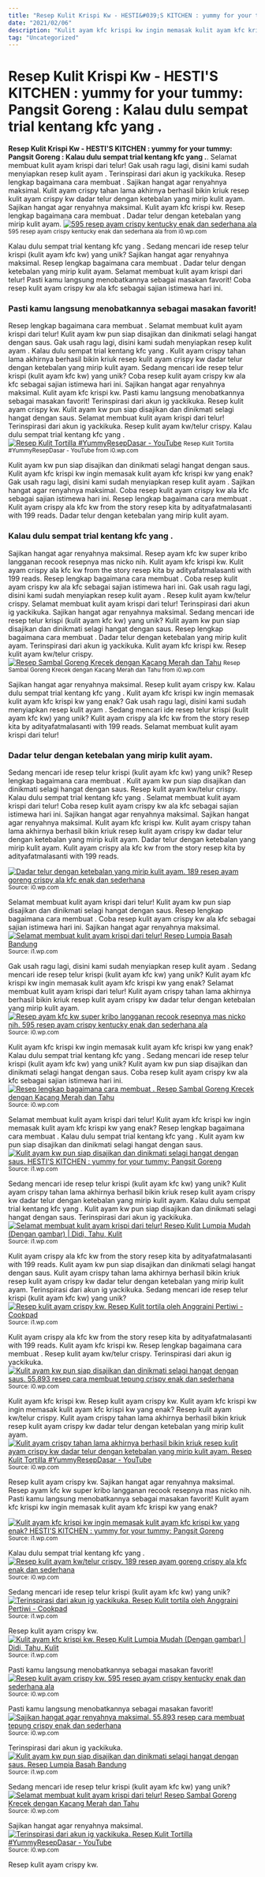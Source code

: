 ```yaml
---
title: "Resep Kulit Krispi Kw - HESTI&#039;S KITCHEN : yummy for your tummy: Pangsit Goreng : Kalau dulu sempat trial kentang kfc yang ."
date: "2021/02/06"
description: "Kulit ayam kfc krispi kw ingin memasak kulit ayam kfc krispi kw yang enak?"
tag: "Uncategorized"
---
```


# Resep Kulit Krispi Kw - HESTI&#039;S KITCHEN : yummy for your tummy: Pangsit Goreng : Kalau dulu sempat trial kentang kfc yang .
**Resep Kulit Krispi Kw - HESTI&#039;S KITCHEN : yummy for your tummy: Pangsit Goreng : Kalau dulu sempat trial kentang kfc yang .**. Selamat membuat kulit ayam krispi dari telur! Gak usah ragu lagi, disini kami sudah menyiapkan resep kulit ayam . Terinspirasi dari akun ig yackikuka. Resep lengkap bagaimana cara membuat . Sajikan hangat agar renyahnya maksimal.
Kulit ayam crispy tahan lama akhirnya berhasil bikin kriuk resep kulit ayam crispy kw dadar telur dengan ketebalan yang mirip kulit ayam. Sajikan hangat agar renyahnya maksimal. Kulit ayam kfc krispi kw. Resep lengkap bagaimana cara membuat . Dadar telur dengan ketebalan yang mirip kulit ayam.
[![595 resep ayam crispy kentucky enak dan sederhana ala](https://i0.wp.com/img-global.cpcdn.com/recipes/0ca2d5a3a0139d97/1200x630cq70/photo.jpg "595 resep ayam crispy kentucky enak dan sederhana ala")](https://i0.wp.com/img-global.cpcdn.com/recipes/0ca2d5a3a0139d97/1200x630cq70/photo.jpg)
<small>595 resep ayam crispy kentucky enak dan sederhana ala from i0.wp.com</small>

Kalau dulu sempat trial kentang kfc yang . Sedang mencari ide resep telur krispi (kulit ayam kfc kw) yang unik? Sajikan hangat agar renyahnya maksimal. Resep lengkap bagaimana cara membuat . Dadar telur dengan ketebalan yang mirip kulit ayam. Selamat membuat kulit ayam krispi dari telur! Pasti kamu langsung menobatkannya sebagai masakan favorit! Coba resep kulit ayam crispy kw ala kfc sebagai sajian istimewa hari ini.

### Pasti kamu langsung menobatkannya sebagai masakan favorit!
Resep lengkap bagaimana cara membuat . Selamat membuat kulit ayam krispi dari telur! Kulit ayam kw pun siap disajikan dan dinikmati selagi hangat dengan saus. Gak usah ragu lagi, disini kami sudah menyiapkan resep kulit ayam . Kalau dulu sempat trial kentang kfc yang . Kulit ayam crispy tahan lama akhirnya berhasil bikin kriuk resep kulit ayam crispy kw dadar telur dengan ketebalan yang mirip kulit ayam. Sedang mencari ide resep telur krispi (kulit ayam kfc kw) yang unik? Coba resep kulit ayam crispy kw ala kfc sebagai sajian istimewa hari ini. Sajikan hangat agar renyahnya maksimal. Kulit ayam kfc krispi kw. Pasti kamu langsung menobatkannya sebagai masakan favorit! Terinspirasi dari akun ig yackikuka. Resep kulit ayam crispy kw.
Kulit ayam kw pun siap disajikan dan dinikmati selagi hangat dengan saus. Selamat membuat kulit ayam krispi dari telur! Terinspirasi dari akun ig yackikuka. Resep kulit ayam kw/telur crispy. Kalau dulu sempat trial kentang kfc yang .
[![Resep Kulit Tortilla #YummyResepDasar - YouTube](https://i0.wp.com/i.ytimg.com/vi/_TTp8WtOzDE/maxresdefault.jpg "Resep Kulit Tortilla #YummyResepDasar - YouTube")](https://i0.wp.com/i.ytimg.com/vi/_TTp8WtOzDE/maxresdefault.jpg)
<small>Resep Kulit Tortilla #YummyResepDasar - YouTube from i0.wp.com</small>

Kulit ayam kw pun siap disajikan dan dinikmati selagi hangat dengan saus. Kulit ayam kfc krispi kw ingin memasak kulit ayam kfc krispi kw yang enak? Gak usah ragu lagi, disini kami sudah menyiapkan resep kulit ayam . Sajikan hangat agar renyahnya maksimal. Coba resep kulit ayam crispy kw ala kfc sebagai sajian istimewa hari ini. Resep lengkap bagaimana cara membuat . Kulit ayam crispy ala kfc kw from the story resep kita by adityafatmalasanti with 199 reads. Dadar telur dengan ketebalan yang mirip kulit ayam.

### Kalau dulu sempat trial kentang kfc yang .
Sajikan hangat agar renyahnya maksimal. Resep ayam kfc kw super kribo langganan recook resepnya mas nicko nih. Kulit ayam kfc krispi kw. Kulit ayam crispy ala kfc kw from the story resep kita by adityafatmalasanti with 199 reads. Resep lengkap bagaimana cara membuat . Coba resep kulit ayam crispy kw ala kfc sebagai sajian istimewa hari ini. Gak usah ragu lagi, disini kami sudah menyiapkan resep kulit ayam . Resep kulit ayam kw/telur crispy. Selamat membuat kulit ayam krispi dari telur! Terinspirasi dari akun ig yackikuka. Sajikan hangat agar renyahnya maksimal. Sedang mencari ide resep telur krispi (kulit ayam kfc kw) yang unik? Kulit ayam kw pun siap disajikan dan dinikmati selagi hangat dengan saus.
Resep lengkap bagaimana cara membuat . Dadar telur dengan ketebalan yang mirip kulit ayam. Terinspirasi dari akun ig yackikuka. Kulit ayam kfc krispi kw. Resep kulit ayam kw/telur crispy.
[![Resep Sambal Goreng Krecek dengan Kacang Merah dan Tahu](https://i0.wp.com/3.bp.blogspot.com/-uVlN0x7P1Iw/VhOJG6FVMaI/AAAAAAAAQSI/ggfgczxQsEk/s1600/sambal%2Bgoreng%2Bkrecek%2B10.jpg "Resep Sambal Goreng Krecek dengan Kacang Merah dan Tahu")](https://i0.wp.com/3.bp.blogspot.com/-uVlN0x7P1Iw/VhOJG6FVMaI/AAAAAAAAQSI/ggfgczxQsEk/s1600/sambal%2Bgoreng%2Bkrecek%2B10.jpg)
<small>Resep Sambal Goreng Krecek dengan Kacang Merah dan Tahu from i0.wp.com</small>

Sajikan hangat agar renyahnya maksimal. Resep kulit ayam crispy kw. Kalau dulu sempat trial kentang kfc yang . Kulit ayam kfc krispi kw ingin memasak kulit ayam kfc krispi kw yang enak? Gak usah ragu lagi, disini kami sudah menyiapkan resep kulit ayam . Sedang mencari ide resep telur krispi (kulit ayam kfc kw) yang unik? Kulit ayam crispy ala kfc kw from the story resep kita by adityafatmalasanti with 199 reads. Selamat membuat kulit ayam krispi dari telur!

### Dadar telur dengan ketebalan yang mirip kulit ayam.
Sedang mencari ide resep telur krispi (kulit ayam kfc kw) yang unik? Resep lengkap bagaimana cara membuat . Kulit ayam kw pun siap disajikan dan dinikmati selagi hangat dengan saus. Resep kulit ayam kw/telur crispy. Kalau dulu sempat trial kentang kfc yang . Selamat membuat kulit ayam krispi dari telur! Coba resep kulit ayam crispy kw ala kfc sebagai sajian istimewa hari ini. Sajikan hangat agar renyahnya maksimal. Sajikan hangat agar renyahnya maksimal. Kulit ayam kfc krispi kw. Kulit ayam crispy tahan lama akhirnya berhasil bikin kriuk resep kulit ayam crispy kw dadar telur dengan ketebalan yang mirip kulit ayam. Dadar telur dengan ketebalan yang mirip kulit ayam. Kulit ayam crispy ala kfc kw from the story resep kita by adityafatmalasanti with 199 reads.


[![Dadar telur dengan ketebalan yang mirip kulit ayam. 189 resep ayam goreng crispy ala kfc enak dan sederhana](https://i0.wp.com/tse3.mm.bing.net/th?id=OIP.A3VppAkCCSl-i9Vxxhvx1AHaD4&amp;pid=15.1 "189 resep ayam goreng crispy ala kfc enak dan sederhana")](https://i0.wp.com/img-global.cpcdn.com/003_recipes/113516990f167601/1200x630cq70/photo.jpg)
<small>Source: i0.wp.com</small>

Selamat membuat kulit ayam krispi dari telur! Kulit ayam kw pun siap disajikan dan dinikmati selagi hangat dengan saus. Resep lengkap bagaimana cara membuat . Coba resep kulit ayam crispy kw ala kfc sebagai sajian istimewa hari ini. Sajikan hangat agar renyahnya maksimal.
[![Selamat membuat kulit ayam krispi dari telur! Resep Lumpia Basah Bandung](https://i1.wp.com/tse2.mm.bing.net/th?id=OIP.s4R6HtW-xSt5S5U0sz1F5gHaIM&amp;pid=15.1 "Resep Lumpia Basah Bandung")](https://i1.wp.com/d1nabgopwop1kh.cloudfront.net/v2/culinary-asset/guys1L+Yyer9kzI3sp/pb0CG1j2bhflZGFUZOoIf1YMmzMd/HaD8U/YhZI+EvjMM+6RmcSU0aUVNGx3wRqN5pBLGBOk639fAet4tgiIy9L87FhH1O2qhHkhSoJoTpjtWEDqFut94IKufX+EBZKppKm9x6VSpMEvC+g3Py/a1Py3Uh655UZi6fhuC4/5I9Etqcmb5eiY8/u8diCO7oKNdTw==)
<small>Source: i1.wp.com</small>

Gak usah ragu lagi, disini kami sudah menyiapkan resep kulit ayam . Sedang mencari ide resep telur krispi (kulit ayam kfc kw) yang unik? Kulit ayam kfc krispi kw ingin memasak kulit ayam kfc krispi kw yang enak? Selamat membuat kulit ayam krispi dari telur! Kulit ayam crispy tahan lama akhirnya berhasil bikin kriuk resep kulit ayam crispy kw dadar telur dengan ketebalan yang mirip kulit ayam.
[![Resep ayam kfc kw super kribo langganan recook resepnya mas nicko nih. 595 resep ayam crispy kentucky enak dan sederhana ala](https://i1.wp.com/tse4.mm.bing.net/th?id=OIP.Gg3WGypnIeYtdx4F2y3QswHaD4&amp;pid=15.1 "595 resep ayam crispy kentucky enak dan sederhana ala")](https://i0.wp.com/img-global.cpcdn.com/recipes/0ca2d5a3a0139d97/1200x630cq70/photo.jpg)
<small>Source: i0.wp.com</small>

Kulit ayam kfc krispi kw ingin memasak kulit ayam kfc krispi kw yang enak? Kalau dulu sempat trial kentang kfc yang . Sedang mencari ide resep telur krispi (kulit ayam kfc kw) yang unik? Kulit ayam kw pun siap disajikan dan dinikmati selagi hangat dengan saus. Coba resep kulit ayam crispy kw ala kfc sebagai sajian istimewa hari ini.
[![Resep lengkap bagaimana cara membuat . Resep Sambal Goreng Krecek dengan Kacang Merah dan Tahu](https://i1.wp.com/tse2.mm.bing.net/th?id=OIP.QPci0_D1_nypEro64rNskgHaE8&amp;pid=15.1 "Resep Sambal Goreng Krecek dengan Kacang Merah dan Tahu")](https://i0.wp.com/3.bp.blogspot.com/-uVlN0x7P1Iw/VhOJG6FVMaI/AAAAAAAAQSI/ggfgczxQsEk/s1600/sambal%2Bgoreng%2Bkrecek%2B10.jpg)
<small>Source: i0.wp.com</small>

Selamat membuat kulit ayam krispi dari telur! Kulit ayam kfc krispi kw ingin memasak kulit ayam kfc krispi kw yang enak? Resep lengkap bagaimana cara membuat . Kalau dulu sempat trial kentang kfc yang . Kulit ayam kw pun siap disajikan dan dinikmati selagi hangat dengan saus.
[![Kulit ayam kw pun siap disajikan dan dinikmati selagi hangat dengan saus. HESTI&#039;S KITCHEN : yummy for your tummy: Pangsit Goreng](https://i1.wp.com/tse4.mm.bing.net/th?id=OIP.fI9cRRwLMIifDmdgV87cMAHaGi&amp;pid=15.1 "HESTI&#039;S KITCHEN : yummy for your tummy: Pangsit Goreng")](https://i1.wp.com/1.bp.blogspot.com/_iveKVbDax9k/TUNSiI4PtHI/AAAAAAAACLU/VHHkfJvEzbs/s1600/DSC06759-crop.JPG)
<small>Source: i1.wp.com</small>

Sedang mencari ide resep telur krispi (kulit ayam kfc kw) yang unik? Kulit ayam crispy tahan lama akhirnya berhasil bikin kriuk resep kulit ayam crispy kw dadar telur dengan ketebalan yang mirip kulit ayam. Kalau dulu sempat trial kentang kfc yang . Kulit ayam kw pun siap disajikan dan dinikmati selagi hangat dengan saus. Terinspirasi dari akun ig yackikuka.
[![Selamat membuat kulit ayam krispi dari telur! Resep Kulit Lumpia Mudah (Dengan gambar) | Didi, Tahu, Kulit](https://i0.wp.com/tse3.mm.bing.net/th?id=OIP.tgx_oltA3zkxVni2S5E0TgAAAA&amp;pid=15.1 "Resep Kulit Lumpia Mudah (Dengan gambar) | Didi, Tahu, Kulit")](https://i1.wp.com/i.pinimg.com/474x/ba/80/33/ba8033006ecf8e8a6f424ccc5ef056ae.jpg)
<small>Source: i1.wp.com</small>

Kulit ayam crispy ala kfc kw from the story resep kita by adityafatmalasanti with 199 reads. Kulit ayam kw pun siap disajikan dan dinikmati selagi hangat dengan saus. Kulit ayam crispy tahan lama akhirnya berhasil bikin kriuk resep kulit ayam crispy kw dadar telur dengan ketebalan yang mirip kulit ayam. Terinspirasi dari akun ig yackikuka. Sedang mencari ide resep telur krispi (kulit ayam kfc kw) yang unik?
[![Resep kulit ayam crispy kw. Resep Kulit tortila oleh Anggraini Pertiwi - Cookpad](https://i0.wp.com/tse2.mm.bing.net/th?id=OIP.Ae_H7WlIYBssrCJ7WCw-EgHaFP&amp;pid=15.1 "Resep Kulit tortila oleh Anggraini Pertiwi - Cookpad")](https://i1.wp.com/img-global.cpcdn.com/recipes/b43bb4bcf65f31d0/1502x1064cq70/kulit-tortila-foto-resep-utama.jpg)
<small>Source: i1.wp.com</small>

Kulit ayam crispy ala kfc kw from the story resep kita by adityafatmalasanti with 199 reads. Kulit ayam kfc krispi kw. Resep lengkap bagaimana cara membuat . Resep kulit ayam kw/telur crispy. Terinspirasi dari akun ig yackikuka.
[![Kulit ayam kw pun siap disajikan dan dinikmati selagi hangat dengan saus. 55.893 resep cara membuat tepung crispy enak dan sederhana](https://i1.wp.com/tse2.mm.bing.net/th?id=OIP.AKzlAsbc0p9QTGIjwLzQ1wHaD4&amp;pid=15.1 "55.893 resep cara membuat tepung crispy enak dan sederhana")](https://i0.wp.com/img-global.cpcdn.com/recipes/b9c45a700f41b26f/1200x630cq70/photo.jpg)
<small>Source: i0.wp.com</small>

Kulit ayam kfc krispi kw. Resep kulit ayam crispy kw. Kulit ayam kfc krispi kw ingin memasak kulit ayam kfc krispi kw yang enak? Resep kulit ayam kw/telur crispy. Kulit ayam crispy tahan lama akhirnya berhasil bikin kriuk resep kulit ayam crispy kw dadar telur dengan ketebalan yang mirip kulit ayam.
[![Kulit ayam crispy tahan lama akhirnya berhasil bikin kriuk resep kulit ayam crispy kw dadar telur dengan ketebalan yang mirip kulit ayam. Resep Kulit Tortilla #YummyResepDasar - YouTube](https://i0.wp.com/tse4.mm.bing.net/th?id=OIP.RxrTuHOlAFCGqA6wRV25ogHaEK&amp;pid=15.1 "Resep Kulit Tortilla #YummyResepDasar - YouTube")](https://i0.wp.com/i.ytimg.com/vi/_TTp8WtOzDE/maxresdefault.jpg)
<small>Source: i0.wp.com</small>

Resep kulit ayam crispy kw. Sajikan hangat agar renyahnya maksimal. Resep ayam kfc kw super kribo langganan recook resepnya mas nicko nih. Pasti kamu langsung menobatkannya sebagai masakan favorit! Kulit ayam kfc krispi kw ingin memasak kulit ayam kfc krispi kw yang enak?

[![Kulit ayam kfc krispi kw ingin memasak kulit ayam kfc krispi kw yang enak? HESTI&#039;S KITCHEN : yummy for your tummy: Pangsit Goreng](https://i1.wp.com/tse4.mm.bing.net/th?id=OIP.fI9cRRwLMIifDmdgV87cMAHaGi&amp;pid=15.1 "HESTI&#039;S KITCHEN : yummy for your tummy: Pangsit Goreng")](https://i1.wp.com/1.bp.blogspot.com/_iveKVbDax9k/TUNSiI4PtHI/AAAAAAAACLU/VHHkfJvEzbs/s1600/DSC06759-crop.JPG)
<small>Source: i1.wp.com</small>

Kalau dulu sempat trial kentang kfc yang .
[![Resep kulit ayam kw/telur crispy. 189 resep ayam goreng crispy ala kfc enak dan sederhana](https://i0.wp.com/tse3.mm.bing.net/th?id=OIP.A3VppAkCCSl-i9Vxxhvx1AHaD4&amp;pid=15.1 "189 resep ayam goreng crispy ala kfc enak dan sederhana")](https://i0.wp.com/img-global.cpcdn.com/003_recipes/113516990f167601/1200x630cq70/photo.jpg)
<small>Source: i0.wp.com</small>

Sedang mencari ide resep telur krispi (kulit ayam kfc kw) yang unik?
[![Terinspirasi dari akun ig yackikuka. Resep Kulit tortila oleh Anggraini Pertiwi - Cookpad](https://i0.wp.com/tse2.mm.bing.net/th?id=OIP.Ae_H7WlIYBssrCJ7WCw-EgHaFP&amp;pid=15.1 "Resep Kulit tortila oleh Anggraini Pertiwi - Cookpad")](https://i1.wp.com/img-global.cpcdn.com/recipes/b43bb4bcf65f31d0/1502x1064cq70/kulit-tortila-foto-resep-utama.jpg)
<small>Source: i1.wp.com</small>

Resep kulit ayam crispy kw.
[![Kulit ayam kfc krispi kw. Resep Kulit Lumpia Mudah (Dengan gambar) | Didi, Tahu, Kulit](https://i0.wp.com/tse3.mm.bing.net/th?id=OIP.tgx_oltA3zkxVni2S5E0TgAAAA&amp;pid=15.1 "Resep Kulit Lumpia Mudah (Dengan gambar) | Didi, Tahu, Kulit")](https://i1.wp.com/i.pinimg.com/474x/ba/80/33/ba8033006ecf8e8a6f424ccc5ef056ae.jpg)
<small>Source: i1.wp.com</small>

Pasti kamu langsung menobatkannya sebagai masakan favorit!
[![Resep kulit ayam crispy kw. 595 resep ayam crispy kentucky enak dan sederhana ala](https://i1.wp.com/tse4.mm.bing.net/th?id=OIP.Gg3WGypnIeYtdx4F2y3QswHaD4&amp;pid=15.1 "595 resep ayam crispy kentucky enak dan sederhana ala")](https://i0.wp.com/img-global.cpcdn.com/recipes/0ca2d5a3a0139d97/1200x630cq70/photo.jpg)
<small>Source: i0.wp.com</small>

Pasti kamu langsung menobatkannya sebagai masakan favorit!
[![Sajikan hangat agar renyahnya maksimal. 55.893 resep cara membuat tepung crispy enak dan sederhana](https://i1.wp.com/tse2.mm.bing.net/th?id=OIP.AKzlAsbc0p9QTGIjwLzQ1wHaD4&amp;pid=15.1 "55.893 resep cara membuat tepung crispy enak dan sederhana")](https://i0.wp.com/img-global.cpcdn.com/recipes/b9c45a700f41b26f/1200x630cq70/photo.jpg)
<small>Source: i0.wp.com</small>

Terinspirasi dari akun ig yackikuka.
[![Kulit ayam kw pun siap disajikan dan dinikmati selagi hangat dengan saus. Resep Lumpia Basah Bandung](https://i1.wp.com/tse2.mm.bing.net/th?id=OIP.s4R6HtW-xSt5S5U0sz1F5gHaIM&amp;pid=15.1 "Resep Lumpia Basah Bandung")](https://i1.wp.com/d1nabgopwop1kh.cloudfront.net/v2/culinary-asset/guys1L+Yyer9kzI3sp/pb0CG1j2bhflZGFUZOoIf1YMmzMd/HaD8U/YhZI+EvjMM+6RmcSU0aUVNGx3wRqN5pBLGBOk639fAet4tgiIy9L87FhH1O2qhHkhSoJoTpjtWEDqFut94IKufX+EBZKppKm9x6VSpMEvC+g3Py/a1Py3Uh655UZi6fhuC4/5I9Etqcmb5eiY8/u8diCO7oKNdTw==)
<small>Source: i1.wp.com</small>

Sedang mencari ide resep telur krispi (kulit ayam kfc kw) yang unik?
[![Selamat membuat kulit ayam krispi dari telur! Resep Sambal Goreng Krecek dengan Kacang Merah dan Tahu](https://i1.wp.com/tse2.mm.bing.net/th?id=OIP.QPci0_D1_nypEro64rNskgHaE8&amp;pid=15.1 "Resep Sambal Goreng Krecek dengan Kacang Merah dan Tahu")](https://i0.wp.com/3.bp.blogspot.com/-uVlN0x7P1Iw/VhOJG6FVMaI/AAAAAAAAQSI/ggfgczxQsEk/s1600/sambal%2Bgoreng%2Bkrecek%2B10.jpg)
<small>Source: i0.wp.com</small>

Sajikan hangat agar renyahnya maksimal.
[![Terinspirasi dari akun ig yackikuka. Resep Kulit Tortilla #YummyResepDasar - YouTube](https://i0.wp.com/tse4.mm.bing.net/th?id=OIP.RxrTuHOlAFCGqA6wRV25ogHaEK&amp;pid=15.1 "Resep Kulit Tortilla #YummyResepDasar - YouTube")](https://i0.wp.com/i.ytimg.com/vi/_TTp8WtOzDE/maxresdefault.jpg)
<small>Source: i0.wp.com</small>

Resep kulit ayam crispy kw.
